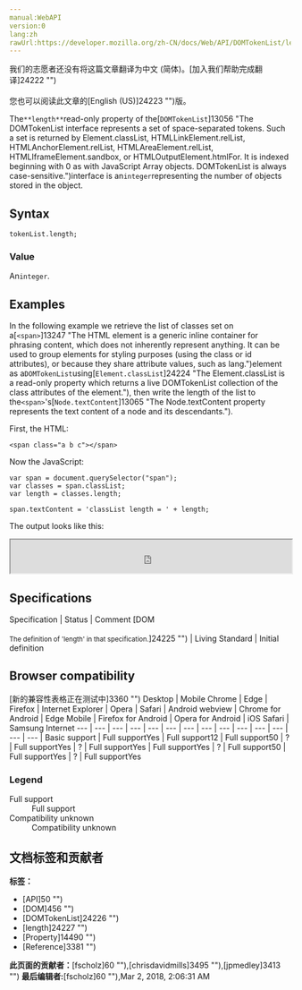 ```yaml
---
manual:WebAPI
version:0
lang:zh
rawUrl:https://developer.mozilla.org/zh-CN/docs/Web/API/DOMTokenList/length
---
```




<bdi>我们的志愿者还没有将这篇文章翻译为<bdi>中文 (简体)</bdi>。[加入我们帮助完成翻译]24222 "")<br></br>您也可以阅读此文章的[English (US)]24223 "")版。</bdi>






The`**length**`read-only property of the[`DOMTokenList`]13056 "The DOMTokenList interface represents a set of space-separated tokens. Such a set is returned by Element.classList, HTMLLinkElement.relList, HTMLAnchorElement.relList, HTMLAreaElement.relList, HTMLIframeElement.sandbox, or HTMLOutputElement.htmlFor. It is indexed beginning with 0 as with JavaScript Array objects. DOMTokenList is always case-sensitive.")interface is an`integer`representing the number of objects stored in the object.


## Syntax<a name="Syntax"></a>

```
tokenList.length;
```

### Value<a name="Value"></a>


An`integer`.


## Examples<a name="Examples"></a>


In the following example we retrieve the list of classes set on a[`<span>`]13247 "The HTML <span> element is a generic inline container for phrasing content, which does not inherently represent anything. It can be used to group elements for styling purposes (using the class or id attributes), or because they share attribute values, such as lang.")element as a`DOMTokenList`using[`Element.classList`]24224 "The Element.classList is a read-only property which returns a live DOMTokenList collection of the class attributes of the element."), then write the length of the list to the`<span>`&#39;s[`Node.textContent`]13065 "The Node.textContent property represents the text content of a node and its descendants.").



First, the HTML:


```
<span class="a b c"></span>
```


Now the JavaScript:


```
var span = document.querySelector("span");
var classes = span.classList;
var length = classes.length;

span.textContent = 'classList length = ' + length;
```


The output looks like this:



<iframe src='https://mdn.mozillademos.org/en-US/docs/Web/API/DOMTokenList/length$samples/Examples?revision=1363475' width='100%' height='60'></iframe>



## Specifications<a name="Specifications"></a>
Specification | Status | Comment 
[DOM<br></br><small>The definition of &#39;length&#39; in that specification.</small>]24225 "") | Living Standard | Initial definition 


## Browser compatibility<a name="Browser_compatibility"></a>
[新的兼容性表格正在测试中<i></i>]3360 "")
<abbr>Desktop<i></i></abbr> | <abbr>Mobile<i></i></abbr> 
<abbr>Chrome<i></i></abbr> | <abbr>Edge<i></i></abbr> | <abbr>Firefox<i></i></abbr> | <abbr>Internet Explorer<i></i></abbr> | <abbr>Opera<i></i></abbr> | <abbr>Safari<i></i></abbr> | <abbr>Android webview<i></i></abbr> | <abbr>Chrome for Android<i></i></abbr> | <abbr>Edge Mobile<i></i></abbr> | <abbr>Firefox for Android<i></i></abbr> | <abbr>Opera for Android<i></i></abbr> | <abbr>iOS Safari<i></i></abbr> | <abbr>Samsung Internet<i></i></abbr> 
 ---  |  ---  |  ---  |  ---  |  ---  |  ---  |  ---  |  ---  |  ---  |  ---  |  ---  |  ---  |  ---  |  ---  | 
Basic support | <abbr>Full support</abbr>Yes | <abbr>Full support</abbr>12 | <abbr>Full support</abbr>50 | <abbr>?</abbr> | <abbr>Full support</abbr>Yes | <abbr>?</abbr> | <abbr>Full support</abbr>Yes | <abbr>Full support</abbr>Yes | <abbr>?</abbr> | <abbr>Full support</abbr>50 | <abbr>Full support</abbr>Yes | <abbr>?</abbr> | <abbr>Full support</abbr>Yes 


### Legend<a name="Legend"></a>
<dl><dt id=''><abbr>Full support</abbr></dt><dd>Full support</dd><dt id=''><abbr>Compatibility unknown</abbr></dt><dd>Compatibility unknown</dd></dl>




## 文档标签和贡献者
**标签：**
* [API]50 "")
* [DOM]456 "")
* [DOMTokenList]24226 "")
* [length]24227 "")
* [Property]14490 "")
* [Reference]3381 "")

**此页面的贡献者：**[fscholz]60 ""),[chrisdavidmills]3495 ""),[jpmedley]3413 "")
**最后编辑者:**[fscholz]60 ""),<time>Mar 2, 2018, 2:06:31 AM</time>


